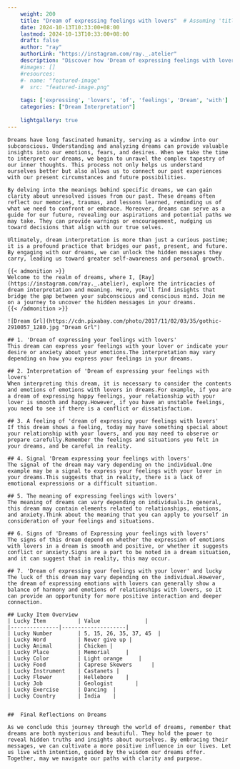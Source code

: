 ```yaml
---
    weight: 200
    title: "Dream of expressing feelings with lovers"  # Assuming 'title' column exists
    date: 2024-10-13T10:33:00+08:00
    lastmod: 2024-10-13T10:33:00+08:00
    draft: false
    author: "ray"
    authorLink: "https://instagram.com/ray._.atelier"
    description: "Discover how 'Dream of expressing feelings with lovers' can interpret your future and uncover its significant meanings in your life."
    #images: []
    #resources:
    #- name: "featured-image"
    #  src: "featured-image.png"
    
    tags: ['expressing', 'lovers', 'of', 'feelings', 'Dream', 'with']
    categories: ["Dream Interpretation"]
    
    lightgallery: true
---
```

    
    Dreams have long fascinated humanity, serving as a window into our subconscious. Understanding and analyzing dreams can provide valuable insights into our emotions, fears, and desires. When we take the time to interpret our dreams, we begin to unravel the complex tapestry of our inner thoughts. This process not only helps us understand ourselves better but also allows us to connect our past experiences with our present circumstances and future possibilities.
    
    By delving into the meanings behind specific dreams, we can gain clarity about unresolved issues from our past. These dreams often reflect our memories, traumas, and lessons learned, reminding us of what we need to confront or embrace. Moreover, dreams can serve as a guide for our future, revealing our aspirations and potential paths we may take. They can provide warnings or encouragement, nudging us toward decisions that align with our true selves.
    
    Ultimately, dream interpretation is more than just a curious pastime; it is a profound practice that bridges our past, present, and future. By engaging with our dreams, we can unlock the hidden messages they carry, leading us toward greater self-awareness and personal growth.
    
    {{< admonition >}}
    Welcome to the realm of dreams, where I, [Ray](https://instagram.com/ray._.atelier), explore the intricacies of dream interpretation and meaning. Here, you’ll find insights that bridge the gap between your subconscious and conscious mind. Join me on a journey to uncover the hidden messages in your dreams.
    {{< /admonition >}}
    
    ![Dream Grl](https://cdn.pixabay.com/photo/2017/11/02/03/35/gothic-2910057_1280.jpg "Dream Grl")
    
    ## 1. 'Dream of expressing your feelings with lovers'
    This dream can express your feelings with your lover or indicate your desire or anxiety about your emotions.The interpretation may vary depending on how you express your feelings in your dreams.
    
    ## 2. Interpretation of 'Dream of expressing your feelings with lovers'
    When interpreting this dream, it is necessary to consider the contents and emotions of emotions with lovers in dreams.For example, if you are a dream of expressing happy feelings, your relationship with your lover is smooth and happy.However, if you have an unstable feelings, you need to see if there is a conflict or dissatisfaction.
    
    ## 3. A feeling of 'dream of expressing your feelings with lovers'
    If this dream shows a feeling, today may have something special about your relationship with your lovers, and you may need to observe or prepare carefully.Remember the feelings and situations you felt in your dreams, and be careful in reality.
    
    ## 4. Signal 'Dream expressing your feelings with lovers'
    The signal of the dream may vary depending on the individual.One example may be a signal to express your feelings with your lover in your dreams.This suggests that in reality, there is a lack of emotional expressions or a difficult situation.
    
    ## 5. The meaning of expressing feelings with lovers'
    The meaning of dreams can vary depending on individuals.In general, this dream may contain elements related to relationships, emotions, and anxiety.Think about the meaning that you can apply to yourself in consideration of your feelings and situations.
    
    ## 6. Signs of 'Dreams of Expressing your feelings with lovers'
    The signs of this dream depend on whether the expression of emotions with lovers in a dream is smooth and positive, or whether it suggests conflict or anxiety.Signs are a part to be noted in a dream situation, and it can suggest that in reality, this may occur.
    
    ## 7. 'Dream of expressing your feelings with your lover' and lucky
    The luck of this dream may vary depending on the individual.However, the dream of expressing emotions with lovers can generally show a balance of harmony and emotions of relationships with lovers, so it can provide an opportunity for more positive interaction and deeper connection.
    
    ## Lucky Item Overview
    | Lucky Item          | Value              |
    |---------------|--------------------|
    | Lucky Number        | 5, 15, 26, 35, 37, 45  |
    | Lucky Word          | Never give up |
    | Lucky Animal        | Chicken |
    | Lucky Place         | Memorial     |
    | Lucky Color         | Light orange     |
    | Lucky Food          | Caprese Skewers      |
    | Lucky Instrument    | Castanets |
    | Lucky Flower        | Hellebore    |
    | Lucky Job           | Geologist       |
    | Lucky Exercise      | Dancing  |
    | Lucky Country       | India    |
    
    
    ##  Final Reflections on Dreams
    
    As we conclude this journey through the world of dreams, remember that dreams are both mysterious and beautiful. They hold the power to reveal hidden truths and insights about ourselves. By embracing their messages, we can cultivate a more positive influence in our lives. Let us live with intention, guided by the wisdom our dreams offer. Together, may we navigate our paths with clarity and purpose.
    